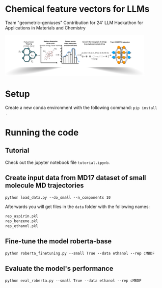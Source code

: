 # Chemical feature vectors for LLMs

Team "geometric-geniuses"
Contribution for 24' LLM Hackathon for Applications in Materials and Chemistry



<img src="scheme.png" width="90%" height="40%" />

# Setup
Create a new conda environment with the following command:
`pip install  .`


# Running the code

## Tutorial

Check out the jupyter notebook file `tutorial.ipynb`.


## Create input data from MD17 dataset of small molecule MD trajectories

`python load_data.py --do_small --n_components 10`

Afterwards you will get files in the `data` folder with the following names:

```
rep_aspirin.pkl
rep_benzene.pkl
rep_ethanol.pkl
```

## Fine-tune the model roberta-base

`python roberta_finetuning.py --small True --data ethanol --rep cMBDF`

## Evaluate the model's performance

`python eval_roberta.py --small True --data ethanol --rep cMBDF`